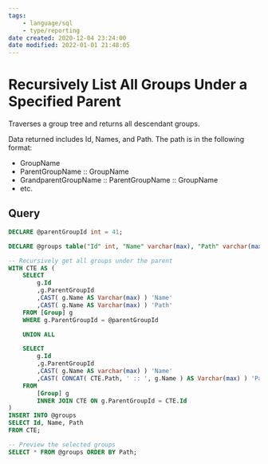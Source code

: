 ```yaml
---
tags:
    - language/sql
    - type/reporting
date created: 2020-12-04 23:24:00
date modified: 2022-01-01 21:48:05
---
```


# Recursively List All Groups Under a Specified Parent

Traverses a group tree and returns all descendant groups.

Data returned includes Id, Names, and Path. The path is in the following format:

- GroupName
- ParentGroupName :: GroupName
- GrandparentGroupName :: ParentGroupName :: GroupName
- etc.

## Query

```sql
DECLARE @parentGroupId int = 41;

DECLARE @groups table("Id" int, "Name" varchar(max), "Path" varchar(max));

-- Recursively get all groups under the parent
WITH CTE AS (
    SELECT
        g.Id
        ,g.ParentGroupId
        ,CAST( g.Name AS Varchar(max) ) 'Name'
        ,CAST( g.Name AS Varchar(max) ) 'Path'
    FROM [Group] g
    WHERE g.ParentGroupId = @parentGroupId

    UNION ALL

    SELECT
        g.Id
        ,g.ParentGroupId
        ,CAST( g.Name AS varchar(max) ) 'Name'
        ,CAST( CONCAT( CTE.Path, ' :: ', g.Name ) AS Varchar(max) ) 'Path'
    FROM
        [Group] g
        INNER JOIN CTE ON g.ParentGroupId = CTE.Id
)
INSERT INTO @groups
SELECT Id, Name, Path
FROM CTE;

-- Preview the selected groups
SELECT * FROM @groups ORDER BY Path;
```
